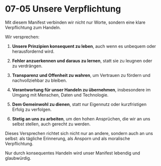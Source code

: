 # 07-05 Unsere Verpflichtung

Mit diesem Manifest verbinden wir nicht nur Worte, sondern eine klare Verpflichtung zum Handeln.

Wir versprechen:

1. **Unsere Prinzipien konsequent zu leben**, auch wenn es unbequem oder herausfordernd wird.

2. **Fehler anzuerkennen und daraus zu lernen**, statt sie zu leugnen oder zu verdrängen.

3. **Transparenz und Offenheit zu wahren**, um Vertrauen zu fördern und nachvollziehbar zu bleiben.

4. **Verantwortung für unser Handeln zu übernehmen**, insbesondere im Umgang mit Menschen, Daten und Technologie.

5. **Dem Gemeinwohl zu dienen**, statt nur Eigennutz oder kurzfristigen Erfolg zu verfolgen.

6. **Stetig an uns zu arbeiten**, um den hohen Ansprüchen, die wir an uns selbst stellen, auch gerecht zu werden.

Dieses Versprechen richtet sich nicht nur an andere, sondern auch an uns selbst: als tägliche Erinnerung, als Ansporn und als moralische Verpflichtung.

Nur durch konsequentes Handeln wird unser Manifest lebendig und glaubwürdig.